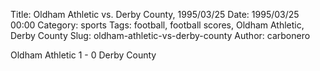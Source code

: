 Title: Oldham Athletic vs. Derby County, 1995/03/25
Date: 1995/03/25 00:00
Category: sports
Tags: football, football scores, Oldham Athletic, Derby County
Slug: oldham-athletic-vs-derby-county
Author: carbonero


Oldham Athletic 1 - 0 Derby County
